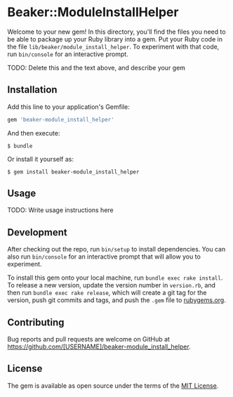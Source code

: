 # Beaker::ModuleInstallHelper

Welcome to your new gem! In this directory, you'll find the files you need to be able to package up your Ruby library into a gem. Put your Ruby code in the file `lib/beaker/module_install_helper`. To experiment with that code, run `bin/console` for an interactive prompt.

TODO: Delete this and the text above, and describe your gem

## Installation

Add this line to your application's Gemfile:

```ruby
gem 'beaker-module_install_helper'
```

And then execute:

    $ bundle

Or install it yourself as:

    $ gem install beaker-module_install_helper

## Usage

TODO: Write usage instructions here

## Development

After checking out the repo, run `bin/setup` to install dependencies. You can also run `bin/console` for an interactive prompt that will allow you to experiment.

To install this gem onto your local machine, run `bundle exec rake install`. To release a new version, update the version number in `version.rb`, and then run `bundle exec rake release`, which will create a git tag for the version, push git commits and tags, and push the `.gem` file to [rubygems.org](https://rubygems.org).

## Contributing

Bug reports and pull requests are welcome on GitHub at https://github.com/[USERNAME]/beaker-module_install_helper.


## License

The gem is available as open source under the terms of the [MIT License](http://opensource.org/licenses/MIT).

